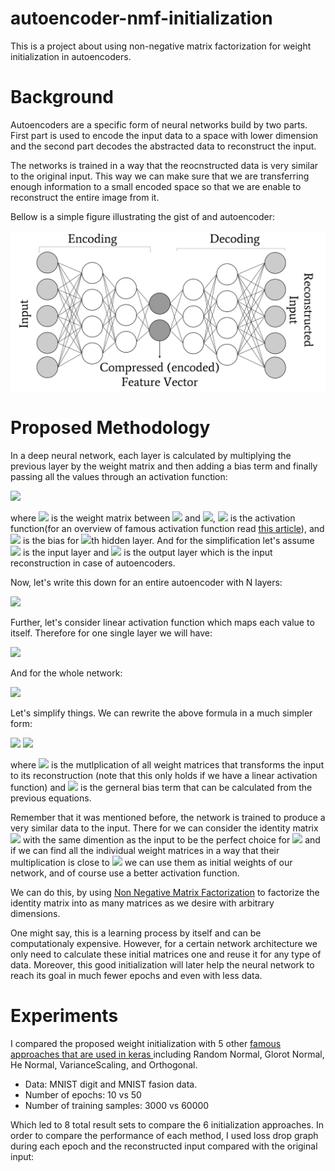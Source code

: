 # autoencoder-nmf-initialization
This is a project about using non-negative matrix factorization for weight initialization in autoencoders. 


# Background
Autoencoders are a specific form of neural networks build by two parts. First part is used to encode the input data to a space with lower dimension and the second part decodes the abstracted data to reconstruct the input.

The networks is trained in a way that the reocnstructed data is very similar to the original input. This way we can make sure that we are transferring enough information to a small encoded space so that we are enable to reconstruct the entire image from it.

Bellow is a simple figure illustrating the gist of and autoencoder:

<a href="url"><img src="https://github.com/fariba-k/autoencoder-nmf-initialization/blob/main/images/AE.png" align="middle" alt="autoencoder architecture" width="600"></a>

# Proposed Methodology
In a deep neural network, each layer is calculated by multiplying the previous layer by the weight matrix and then adding a bias term and finally passing all the values through an activation function:

<img src="https://render.githubusercontent.com/render/math?math=h^{(i)} = \sigma( W^{(i)} * h^{(i-1)} %2B b^{(i)})">


where 
<img src="https://render.githubusercontent.com/render/math?math=W"> is the weight matrix between 
<img src="https://render.githubusercontent.com/render/math?math=h^{(i)}">
and 
<img src="https://render.githubusercontent.com/render/math?math=h^{(i-1)}">, 
<img src="https://render.githubusercontent.com/render/math?math=\sigma">
is the activation function(for an overview of famous activation function read [this article](https://missinglink.ai/guides/neural-network-concepts/7-types-neural-network-activation-functions-right/)), and 
<img src="https://render.githubusercontent.com/render/math?math=b^{(i)}"> 
is the bias for 
<img src="https://render.githubusercontent.com/render/math?math=i">th 
hidden layer. And for the simplification let's assume 
<img src="https://render.githubusercontent.com/render/math?math=h^{(0)}"> 
is the input layer and 
<img src="https://render.githubusercontent.com/render/math?math=h^{(N)}"> 
is the output layer which is the input reconstruction in case of autoencoders.

Now, let's write this down for an entire autoencoder with N layers:

<img src="https://render.githubusercontent.com/render/math?math=h^{(N)} = \sigma( W^{(i)} * (\sigma( W^{(i-1)} * (...\sigma( W^{(1)} * h^{(0)} %2B b^{(1)})...) %2B b^{(i-1)}) %2B b^{(i)})">

Further, let's consider linear activation function which maps each value to itself. Therefore for one single layer we will have:

<img src="https://render.githubusercontent.com/render/math?math=h^{(i)} = \sigma( W^{(i)} * h^{(i-1)} %2B b^{(i)}) = W^{(i)} * h^{(i-1)} %2B b^{(i)}">

And for the whole network:

<img src="https://render.githubusercontent.com/render/math?math=h^{(N)} = \sigma( W^{(i)} * (\sigma( W^{(i-1)} * (...\sigma( W^{(1)} * h^{(0)} %2B b^{(1)})...) %2B b^{(i-1)}) %2B b^{(i)}) = W^{(i)} * ( W^{(i-1)} * (...( W^{(1)} * h^{(0)} %2B b^{(1)})..) %2B b^{(i-1)}) %2B b^{(i)}">

Let's simplify things. We can rewrite the above formula in a much simpler form:

<img src="https://render.githubusercontent.com/render/math?math=h^{(N)} = (W^{(i)} * W^{(i-1)} * ... W^{(1)}) * h^{(0)} %2B B ">

<img src="https://render.githubusercontent.com/render/math?math=h^{(N)} = W * h^{(0)} %2B B">

where 
<img src="https://render.githubusercontent.com/render/math?math=W"> is the mutlplication of all weight matrices that transforms the input to its reconstruction (note that this only holds if we have a linear activation function) and 
<img src="https://render.githubusercontent.com/render/math?math=B">
is the gerneral bias term that can be calculated from the previous equations.

Remember that it was mentioned before, the network is trained to produce a very similar data to the input. There for we can consider the identity matrix 
<img src="https://render.githubusercontent.com/render/math?math=I">
with the same dimention as the input to be the perfect choice for 
<img src="https://render.githubusercontent.com/render/math?math=W"> and if we can find all the individual weight matrices in a way that their multiplication is close to 
<img src="https://render.githubusercontent.com/render/math?math=I"> we can use them as initial weights of our network, and of course use a better activation function.

We can do this, by using [Non Negative Matrix Factorization](https://en.wikipedia.org/wiki/Non-negative_matrix_factorization) to factorize the identity matrix into as many matrices as we desire with arbitrary dimensions.

One might say, this is a learning process by itself and can be computationaly expensive. However, for a certain network architecture we only need to calculate these initial matrices one and reuse it for any type of data. Moreover, this good initialization will later help the neural network to reach its goal in much fewer epochs and even with less data.

# Experiments
I compared the proposed weight initialization with 5 other [famous approaches that are used in keras ](https://keras.io/api/layers/initializers/) including Random Normal, Glorot Normal, He Normal, VarianceScaling, and Orthogonal. 

* Data: MNIST digit and MNIST fasion data.
* Number of epochs: 10 vs 50
* Number of training samples: 3000 vs 60000

Which led to 8 total result sets to compare the 6 initialization approaches. In order to compare the performance of each method, I used loss drop graph during each epoch and the reconstructed input compared with the original input:

